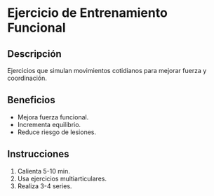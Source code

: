 # Ejercicio de Entrenamiento Funcional

## Descripción
Ejercicios que simulan movimientos cotidianos para mejorar fuerza y coordinación.

## Beneficios
- Mejora fuerza funcional.
- Incrementa equilibrio.
- Reduce riesgo de lesiones.

## Instrucciones
1. Calienta 5-10 min.
2. Usa ejercicios multiarticulares.
3. Realiza 3-4 series.


